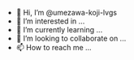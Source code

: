 - 👋 Hi, I’m @umezawa-koji-lvgs
- 👀 I’m interested in ...
- 🌱 I’m currently learning ...
- 💞️ I’m looking to collaborate on ...
- 📫 How to reach me ...

<!---
umezawa-koji-lvgs/umezawa-koji-lvgs is a ✨ special ✨ repository because its `README.md` (this file) appears on your GitHub profile.
You can click the Preview link to take a look at your changes.
--->

